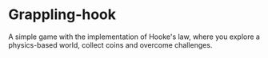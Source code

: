 # Grappling-hook
A simple game with the implementation of Hooke's law, where you explore a physics-based world, collect coins and overcome challenges.  
